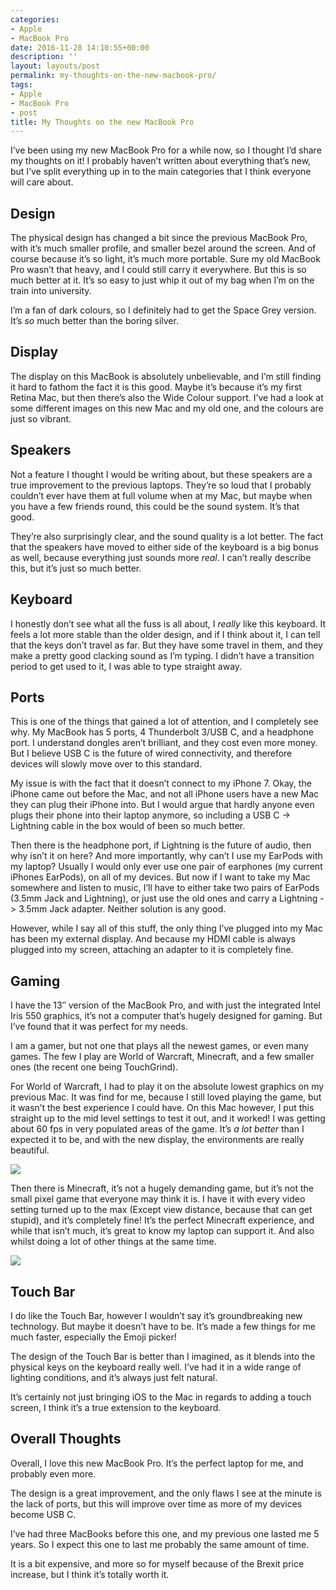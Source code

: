```yaml
---
categories:
- Apple
- MacBook Pro
date: 2016-11-28 14:10:55+00:00
description: ''
layout: layouts/post
permalink: my-thoughts-on-the-new-macbook-pro/
tags:
- Apple
- MacBook Pro
- post
title: My Thoughts on the new MacBook Pro
---
```


<div class="kg-card-markdown">
<p>I&#8217;ve been using my new MacBook Pro for a while now, so I thought I&#8217;d share my thoughts on it! I probably haven&#8217;t written about everything that&#8217;s new, but I&#8217;ve split everything up in to the main categories that I think everyone will care about.</p>
<h2 id="design">Design</h2>
<p>The physical design has changed a bit since the previous MacBook Pro, with it&#8217;s much smaller profile, and smaller bezel around the screen. And of course because it&#8217;s so light, it&#8217;s much more portable. Sure my old MacBook Pro wasn&#8217;t that heavy, and I could still carry it everywhere. But this is so much better at it. It&#8217;s so easy to just whip it out of my bag when I&#8217;m on the train into university.</p>
<p>I&#8217;m a fan of dark colours, so I definitely had to get the Space Grey version. It&#8217;s <em>so</em> much better than the boring silver.</p>
<h2 id="display">Display</h2>
<p>The display on this MacBook is absolutely unbelievable, and I&#8217;m still finding it hard to fathom the fact it is this good. Maybe it&#8217;s because it&#8217;s my first Retina Mac, but then there&#8217;s also the Wide Colour support. I&#8217;ve had a look at some different images on this new Mac and my old one, and the colours are just so vibrant.</p>
<h2 id="speakers">Speakers</h2>
<p>Not a feature I thought I would be writing about, but these speakers are a true improvement to the previous laptops. They&#8217;re so loud that I probably couldn&#8217;t ever have them at full volume when at my Mac, but maybe when you have a few friends round, this could be the sound system. It&#8217;s that good.</p>
<p>They&#8217;re also surprisingly clear, and the sound quality is a lot better. The fact that the speakers have moved to either side of the keyboard is a big bonus as well, because everything just sounds more <em>real</em>. I can&#8217;t really describe this, but it&#8217;s just so much better.</p>
<h2 id="keyboard">Keyboard</h2>
<p>I honestly don&#8217;t see what all the fuss is all about, I <em>really</em> like this keyboard. It feels a lot more stable than the older design, and if I think about it, I can tell that the keys don&#8217;t travel as far. But they have some travel in them, and they make a pretty good clacking sound as I&#8217;m typing. I didn&#8217;t have a transition period to get used to it, I was able to type straight away.</p>
<h2 id="ports">Ports</h2>
<p>This is one of the things that gained a lot of attention, and I completely see why. My MacBook has 5 ports, 4 Thunderbolt 3/USB C, and a headphone port. I understand dongles aren&#8217;t brilliant, and they cost even more money. But I believe USB C is the future of wired connectivity, and therefore devices will slowly move over to this standard.</p>
<p>My issue is with the fact that it doesn&#8217;t connect to my iPhone 7. Okay, the iPhone came out before the Mac, and not all iPhone users have a new Mac they can plug their iPhone into. But I would argue that hardly anyone even plugs their phone into their laptop anymore, so including a USB C -&gt; Lightning cable in the box would of been so much better.</p>
<p>Then there is the headphone port, if Lightning is the future of audio, then why isn&#8217;t it on here? And more importantly, why can&#8217;t I use my EarPods with my laptop? Usually I would only ever use one pair of earphones (my current iPhones EarPods), on all of my devices. But now if I want to take my Mac somewhere and listen to music, I&#8217;ll have to either take two pairs of EarPods (3.5mm Jack and Lightning), or just use the old ones and carry a Lightning -&gt; 3.5mm Jack adapter. Neither solution is any good.</p>
<p>However, while I say all of this stuff, the only thing I&#8217;ve plugged into my Mac has been my external display. And because my HDMI cable is always plugged into my screen, attaching an adapter to it is completely fine.</p>
<h2 id="gaming">Gaming</h2>
<p>I have the 13&#8243; version of the MacBook Pro, and with just the integrated Intel Iris 550 graphics, it&#8217;s not a computer that&#8217;s hugely designed for gaming. But I&#8217;ve found that it was perfect for my needs.</p>
<p>I am a gamer, but not one that plays all the newest games, or even many games. The few I play are World of Warcraft, Minecraft, and a few smaller ones (the recent one being TouchGrind).</p>
<p>For World of Warcraft, I had to play it on the absolute lowest graphics on my previous Mac. It was find for me, because I still loved playing the game, but it wasn&#8217;t the best experience I could have. On this Mac however, I put this straight up to the mid level settings to test it out, and it worked! I was getting about 60 fps in very populated areas of the game. It&#8217;s <em>a lot better</em> than I expected it to be, and with the new display, the environments are really beautiful.</p>
<p><img class="alignnone size-full wp-image-581" src="https://chrishannah.me/wp-content/uploads/2016/11/Screen-Shot-2016-11-28-at-14-06-34.png" /></p>
<p>Then there is Minecraft, it&#8217;s not a hugely demanding game, but it&#8217;s not the small pixel game that everyone may think it is. I have it with every video setting turned up to the max (Except view distance, because that can get stupid), and it&#8217;s completely fine! It&#8217;s the perfect Minecraft experience, and while that isn&#8217;t much, it&#8217;s great to know my laptop can support it. And also whilst doing a lot of other things at the same time.</p>
<p><img class="alignnone size-full wp-image-582" src="https://chrishannah.me/wp-content/uploads/2016/11/Screen-Shot-2016-11-28-at-11-11-27-13-56-22.png"  /></p>
<h2 id="touchbar">Touch Bar</h2>
<p>I do like the Touch Bar, however I wouldn&#8217;t say it&#8217;s groundbreaking new technology. But maybe it doesn&#8217;t have to be. It&#8217;s made a few things for me much faster, especially the Emoji picker!</p>
<p>The design of the Touch Bar is better than I imagined, as it blends into the physical keys on the keyboard really well. I&#8217;ve had it in a wide range of lighting conditions, and it&#8217;s always just felt natural.</p>
<p>It&#8217;s certainly not just bringing iOS to the Mac in regards to adding a touch screen, I think it&#8217;s a true extension to the keyboard.</p>
<h2 id="overallthoughts">Overall Thoughts</h2>
<p>Overall, I love this new MacBook Pro. It&#8217;s the perfect laptop for me, and probably even more.</p>
<p>The design is a great improvement, and the only flaws I see at the minute is the lack of ports, but this will improve over time as more of my devices become USB C.</p>
<p>I&#8217;ve had three MacBooks before this one, and my previous one lasted me 5 years. So I expect this one to last me probably the same amount of time.</p>
<p>It is a bit expensive, and more so for myself because of the Brexit price increase, but I think it&#8217;s totally worth it.</p>
</div>